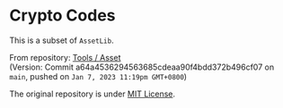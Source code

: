 # Crypto Codes

This is a subset of `AssetLib`.

From repository: [Tools / Asset](https://gitlab.com/RazTools/Asset)  
(Version: Commit a64a4536294563685cdeaa90f4bdd372b496cf07 on `main`, pushed on `Jan 7, 2023 11:19pm GMT+0800`)

The original repository is under [MIT License](https://gitlab.com/RazTools/Asset/-/blob/main/LICENSE.txt).